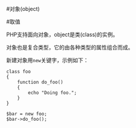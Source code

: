 #对象(object)

#取值

PHP支持面向对象，object是类(class)的实例。

对象也是复合类型，它的由各种类型的属性组合而成。

新建对象用`new`关键字，示例如下：

```
class foo
{
    function do_foo()
    {
        echo "Doing foo."; 
    }
}

$bar = new foo;
$bar->do_foo();
```